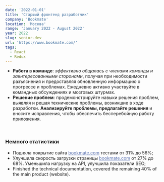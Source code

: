 ```yaml
---
date: '2022-01-01'
title: 'Старший фронтенд разработчик'
company: 'Bookmate'
location: 'Москва'
range: 'January 2022 - August 2022'
year: 2022
slug: senior-dev
url: 'https://www.bookmate.com/'
tags:
  - React
  - Redux
---
```

- <b>Работа в команде</b>: <i>эффективно общалась с членами команды и заинтересованными сторонами</i>, получая при необходимости разъяснения и предоставляя обновленную информацию о прогрессе и проблемах. Ежедневно активно участвуйте в командных обсуждениях и мозговых штурмах.
- <b>Решение проблем</b>: продемонстрируйте навыки решения проблем, выявляя и решая технические проблемы, возникшие в ходе разработки. <b>Анализируйте проблемы, предлагайте решения</b> и вносите исправления, чтобы обеспечить бесперебойную работу приложения.

<br/>

### Немного статистики

- Подняла покрытие сайта <a href="https://bookmate.com/" target="_blank" style="color:#566eaf">bookmate.com</a> тестами от 31% до 56%;
- Улучшила скорость загрузки страницы <a href="https://bookmate.com/" target="_blank" style="color:#566eaf">bookmate.com</a> от 27% до 68%. Уменьшила нагрузку на API, улучшила показатели SEO;
- Finished the technical documentation, covered the remaining 40% of the main product (website).

